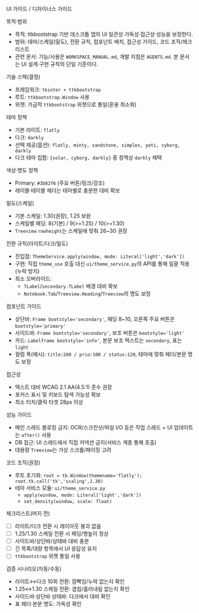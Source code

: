 UI 가이드 / 디자이너스 가이드

목적·범위
- 목적: ttkbootstrap 기반 데스크톱 앱의 UI 일관성·가독성·접근성·성능을 보장한다.
- 범위: 테마/스케일(밀도), 전환 규칙, 컴포넌트 배치, 접근성 가이드, 코드 조직/체크리스트
- 관련 문서: 기능/사용은 `WORKSPACE_MANUAL.md`, 개발 지침은 `AGENTS.md`. 본 문서는 UI 설계·구현 규칙의 단일 기준이다.

기술 스택(결정)
- 프레임워크: `tkinter + ttkbootstrap`
- 루트: `ttkbootstrap.Window` 사용
- 위젯: 가급적 `ttkbootstrap` 위젯으로 통일(혼용 최소화)

테마 정책
- 기본 라이트: `flatly`
- 다크: `darkly`
- 선택 제공(옵션): `flatly, minty, sandstone, simplex, yeti, cyborg, darkly`
- 다크 테마 집합: `{solar, cyborg, darkly}` 중 정책상 `darkly` 채택

색상·명도 정책
- Primary: `#3b82f6` (주요 버튼/링크/강조)
- 레이블·테이블 헤더는 테마별로 충분한 대비 확보

밀도(스케일)
- 기본 스케일: 1.30(권장), 1.25 보완
- 스케일별 패딩: 8(기본) / 9(>=1.25) / 10(>=1.30)
- `Treeview` `rowheight`는 스케일에 맞춰 26~30 권장

전환 규칙(라이트/다크/밀도)
- 진입점: `ThemeService.apply(window, mode: Literal['light','dark'])`
- 구현: 직접 `theme_use` 호출 대신 `ui/theme_service.py`의 API를 통해 일괄 적용(누락 방지)
- 최소 오버라이드:
  - `TLabel`/`secondary.TLabel` 배경 대비 확보
  - `Notebook.Tab`/`Treeview.Heading`/`Treeview`의 명도 보정

컴포넌트 가이드
- 상단바: `Frame bootstyle='secondary'`, 패딩 8~10, 오른쪽 주요 버튼은 `bootstyle='primary'`
- 사이드바: `Frame bootstyle='secondary'`, 보조 버튼은 `bootstyle='light'`
- 카드: `Labelframe bootstyle='info'`, 본문 보조 텍스트는 `secondary`, 표는 `light`
- 컬럼 폭(예시): `title:260 / prio:100 / status:120`, 테마에 맞춰 헤더/본문 명도 보정

접근성
- 텍스트 대비 WCAG 2.1 AA(4.5:1) 준수 권장
- 포커스 표시 및 키보드 탐색 가능성 확보
- 최소 터치/클릭 타겟 28px 이상

성능 가이드
- 메인 스레드 블로킹 금지: OCR/스크린샷/파일 I/O 등은 작업 스레드 + UI 업데이트는 `after()` 사용
- DB 접근: UI 스레드에서 직접 커넥션 금지(서비스 계층 통해 호출)
- 대용량 `Treeview`는 가상 스크롤/페이징 고려

코드 조직(권장)
- 루트 초기화: `root = tb.Window(themename='flatly'); root.tk.call('tk','scaling',1.30)`
- 테마 서비스 모듈: `ui/theme_service.py`
  - `apply(window, mode: Literal['light','dark'])`
  - `set_density(window, scale: float)`

체크리스트(머지 전)
- [ ] 라이트/다크 전환 시 레이아웃 붕괴 없음
- [ ] 1.25/1.30 스케일 전환 시 패딩/행높이 정상
- [ ] 사이드바/상단바/상태바 대비 충분
- [ ] 긴 목록/대량 항목에서 UI 응답성 유지
- [ ] `ttkbootstrap` 위젯 통일 사용

검증 시나리오(자동/수동)
- 라이트↔다크 10회 전환: 깜빡임/누락 없는지 확인
- 1.25↔1.30 스케일 전환: 겹침/흘러내림 없는지 확인
- 사이드바·상단바·상태바: 다크에서 대비 확인
- 표 헤더·본문 명도: 가독성 확인
